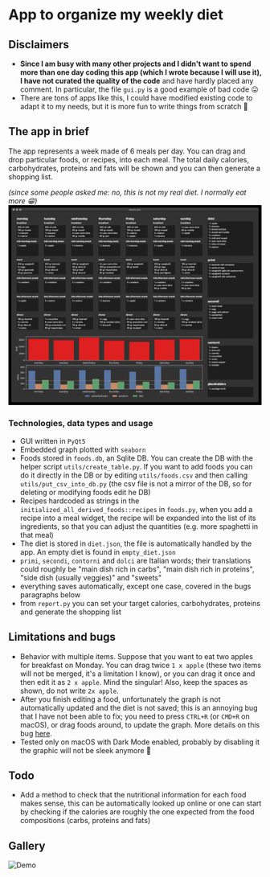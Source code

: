 # App to organize my weekly diet

## Disclaimers
* **Since I am busy with many other projects and I didn't want to spend more than one day coding this app (which I wrote because I will use it), I have not curated the quality of the code** and have hardly placed any comment. In particular, the file `gui.py` is a good example of bad code 😛 
* There are tons of apps like this, I could have modified existing code to adapt it to my needs, but it is more fun to write things from scratch 🥳

## The app in brief
The app represents a week made of 6 meals per day. You can drag and drop particular foods, or recipes, into each meal. The total daily calories, carbohydrates, proteins and fats will be shown and you can then generate a shopping list.

*(since some people asked me: no, this is not my real diet. I normally eat more 😁)*
![Screenshot of a draft of my diet](screenshot.png)

### Technologies, data types and usage
* GUI written in `PyQt5`
* Embedded graph plotted with `seaborn`
* Foods stored in `foods.db`, an Sqlite DB. You can create the DB with the helper script `utils/create_table.py`. If you want to add foods you can do it directly in the DB or by editing `utils/foods.csv` and then calling `utils/put_csv_into_db.py` (the csv file is not a mirror of the DB, so for deleting or modifying foods edit he DB)
* Recipes hardcoded as strings in the `initialized_all_derived_foods::recipes` in `foods.py`, when you add a recipe into a meal widget, the recipe will be expanded into the list of its ingredients, so that you can adjust the quantities (e.g. more spaghetti in that meal)
* The diet is stored in `diet.json`, the file is automatically handled by the app. An empty diet is found in `empty_diet.json`
* `primi`, `secondi`, `contorni` and `dolci` are Italian words; their translations could roughly be "main dish rich in carbs", "main dish rich in proteins", "side dish (usually veggies)" and "sweets"
* everything saves automatically, except one case, covered in the bugs paragraphs below
* from `report.py` you can set your target calories, carbohydrates, proteins and generate the shopping list

## Limitations and bugs
* Behavior with multiple items. Suppose that you want to eat two apples for breakfast on Monday. You can drag twice `1 x apple` (these two items will not be merged, it's a limitation I know), or you can drag it once and then edit it as `2 x apple`. Mind the singular! Also, keep the spaces as shown, do not write `2x apple`.
* After you finish editing a food, unfortunately the graph is not automatically updated and the diet is not saved; this is an annoying bug that I have not been able to fix; you need to press `CTRL+R` (or `CMD+R` on macOS), or drag foods around, to update the graph. More details on this bug [here](https://github.com/LucaMarconato/weekly_diet/issues/1).
* Tested only on macOS with Dark Mode enabled, probably by disabling it the graphic will not be sleek anymore 😬

## Todo
* Add a method to check that the nutritional information for each food makes sense, this can be automatically looked up online or one can start by checking if the calories are roughly the one expected from the food compositions (carbs, proteins and fats)

## Gallery
![Demo](demo.gif)
